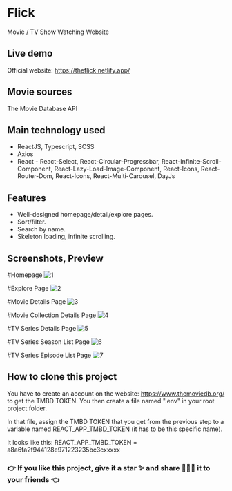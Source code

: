 # Flick

Movie / TV Show Watching Website

## Live demo

Official website: https://theflick.netlify.app/

## Movie sources

The Movie Database API 

## Main technology used

- ReactJS, Typescript, SCSS
- Axios
- React - React-Select, React-Circular-Progressbar, React-Infinite-Scroll-Component, React-Lazy-Load-Image-Component, React-Icons, React-Router-Dom,
          React-Icons, React-Multi-Carousel, DayJs
  
## Features

- Well-designed homepage/detail/explore pages.
- Sort/filter.
- Search by name.
- Skeleton loading, infinite scrolling.

## Screenshots, Preview

#Homepage
![1](https://github.com/singh043/Flick/assets/90082683/1a49b50f-5d05-469f-87e9-a1ccc90d6251)

#Explore Page
![2](https://github.com/singh043/Flick/assets/90082683/61043b7d-133c-443d-a15f-66766b13e423)

#Movie Details Page
![3](https://github.com/singh043/Flick/assets/90082683/020941d4-9af2-4a86-9757-da437c1b3008)

#Movie Collection Details Page
![4](https://github.com/singh043/Flick/assets/90082683/e3ac6327-370e-46ac-a27f-d87a01c4e144)

#TV Series Details Page
![5](https://github.com/singh043/Flick/assets/90082683/0afd41b9-2ebe-4755-b063-680576333479)

#TV Series Season List Page
![6](https://github.com/singh043/Flick/assets/90082683/2fda17ac-4692-44cf-a887-e8e40668bbe0)

#TV Series Episode List Page
![7](https://github.com/singh043/Flick/assets/90082683/0937fcac-cb2b-4f04-9c75-e166f319d504)


## How to clone this project

You have to create an account on the website: https://www.themoviedb.org/ to get the TMBD TOKEN. You then create a file named ".env" in your root project folder.

In that file, assign the TMBD TOKEN that you get from the previous step to a variable named REACT_APP_TMBD_TOKEN (it has to be this specific name).

It looks like this:
REACT_APP_TMBD_TOKEN = a8a6fa2f944128e971223235bc3cxxxxx

### 👉 If you like this project, give it a star ✨ and share 👨🏻‍💻 it to your friends 👈
